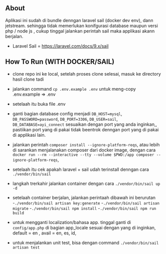 ## About
Aplikasi ini sudah di bundle denngan laravel sail (docker dev env), dann jetstream. sehingga tidak memerlukan konifgurasi database maupun versi php / node js , cukup tinggal jalankan perintah sail maka applikasi akann berjalan.

- Laravel Sail = https://laravel.com/docs/9.x/sail

## How To Run (WITH DOCKER/SAIL)
- clone repo ini ke local, setelah proses clone selesai, masuk ke directory hasil clone tadi
- jalankan command ```cp .env.example .env``` untuk meng-copy .env.example => .env
- setelaah itu buka file .env
- ganti bagian database config menjadi 
```DB_HOST=mysql```, 
```DB_PASSWORD=password```,
```DB_PORT=3306```, 
```DB_USER=sail```, 
```DB_DATABASE=ayi_connect``` sesuaikan dengan port yang anda inginkan,, pastiikan port yang di pakai tidak beentrok denngan port yang di pakai di applikasi lain. 
- jalankan perintah ```composer install --ignore-platform-reqs```, atau lebih di sarankan menjalanakan composer dari docker image, dengan cara ```docker run --rm --interactive --tty --volume $PWD:/app composer --ignore-platform-reqs```,
- setelaah itu cek apakah laravel + sail udah terinstall denngan cara ```./vendor/bin/sail```
- langkah trerkahir jalankan container dengan cara ```./vendor/bin/sail up -d```

- setelaah container berjalan, jalankan perintaah dibawah ini berurutan
-```./vendor/bin/sail artisan key:generate```
-```./vendor/bin/sail artisan migrate```
-```./vendor/bin/sail npm install```
-```./vendor/bin/sail npm run build```


- untuk mengganti localization/bahasa app. tinggal ganti di ```config/app.php``` di bagian app_locale sesuai dengan yang di inginkan, default = en , avail = en, es, id,
- untuk menjalankan unit test, bisa dengan command ```./vendor/bin/sail artisan test```